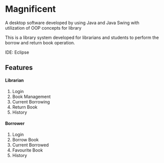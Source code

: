 # Magnificent
A desktop software developed by using Java and Java Swing with utilization of OOP concepts for library

This is a library system developed for librarians and students to perform the borrow and return book operation.

IDE: Eclipse

## Features
#### Librarian
1. Login
2. Book Management
3. Current Borrowing
4. Return Book
5. History

#### Borrower
1. Login
2. Borrow Book
3. Current Borrowed
4. Favourite Book
5. History
